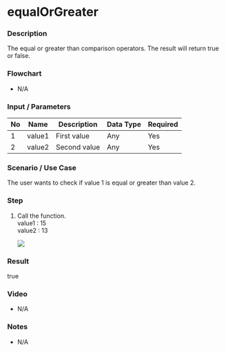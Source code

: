 # equalOrGreater

### Description

The equal or greater than comparison operators. The result will return true or false.

### Flowchart

- N/A 

### Input / Parameters

| No | Name | Description | Data Type | Required |
| ------ | ------ | ------ |------ | ------ |
| 1 | value1 | First value | Any | Yes  |
| 2 | value2 | Second value | Any | Yes  |

### Scenario / Use Case

The user wants to check if value 1 is equal or greater than value 2.
### Step

1. Call the function.
   </br>
   value1 : 15<br />
   value2 : 13<br />

   ![](../../../../document/function/Comparation/equalOrGreater/equalOrGreater-step-1.png?raw=true)

### Result

true

### Video

- N/A

<!--[![Video](http://i.imgur.com/Ot5DWAW.png)](https://youtu.be/StTqXEQ2l-Y?t=35s)-->

### Notes

- N/A